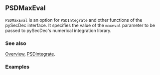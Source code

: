 ## PSDMaxEval

`PSDMaxEval` is an option for `PSDIntegrate` and other functions of the pySecDec interface. It specifies the value of the `maxeval` parameter to be passed to pySecDec's numerical integration library.

### See also

[Overview](Extra/FeynHelpers.md), [PSDIntegrate](PSDIntegrate.md).

### Examples